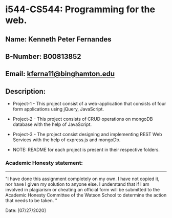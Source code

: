# i544-CS544: Programming for the web.

## Name: Kenneth Peter Fernandes
## B-Number:	B00813852
## Email:		kferna11@binghamton.edu

## Description:
- Project-1 - This project consist of a web-application that consists of four form applications using jQuery, JavaScript.

- Project-2 - This project consists of CRUD operations on mongoDB database with the help of JavaScript.

- Project-3 - The project consist designing and implementing REST Web Services with the help of express.js and mongoDb.

- NOTE: README for each project is present in their respective folders.

### Academic Honesty statement:

---

"I have done this assignment completely on my own. I have not copied
it, nor have I given my solution to anyone else. I understand that if
I am involved in plagiarism or cheating an official form will be
submitted to the Academic Honesty Committee of the Watson School to
determine the action that needs to be taken. "

Date: [07/27/2020]



